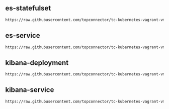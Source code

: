 
## es-statefulset

```bash
https://raw.githubusercontent.com/topconnector/tc-kubernetes-vagrant-vmware-centos-macos/master/fluentd-elasticsearch/es-statefulset.yaml
```

## es-service

```bash
https://raw.githubusercontent.com/topconnector/tc-kubernetes-vagrant-vmware-centos-macos/master/fluentd-elasticsearch/es-service.yaml
```

## kibana-deployment

```bash
https://raw.githubusercontent.com/topconnector/tc-kubernetes-vagrant-vmware-centos-macos/master/fluentd-elasticsearch/kibana-deployment.yaml
```

## kibana-service

```bash
https://raw.githubusercontent.com/topconnector/tc-kubernetes-vagrant-vmware-centos-macos/master/fluentd-elasticsearch/kibana-service.yaml
```


